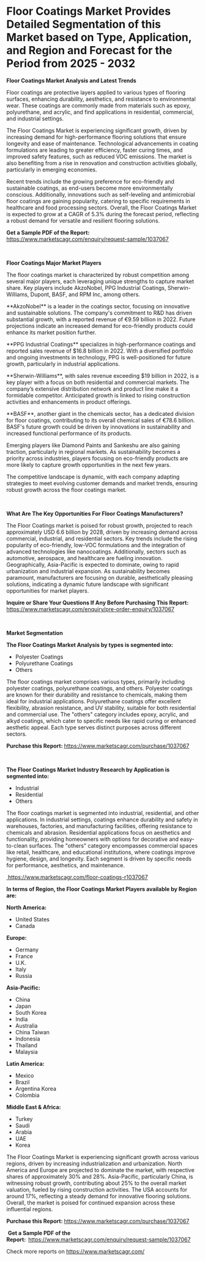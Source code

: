 <p><h1>Floor Coatings Market Provides Detailed Segmentation of this Market based on Type, Application, and Region and Forecast for the Period from 2025 - 2032</h1></p><p><strong>Floor Coatings Market Analysis and Latest Trends</strong></p>
<p><p>Floor coatings are protective layers applied to various types of flooring surfaces, enhancing durability, aesthetics, and resistance to environmental wear. These coatings are commonly made from materials such as epoxy, polyurethane, and acrylic, and find applications in residential, commercial, and industrial settings. </p><p>The Floor Coatings Market is experiencing significant growth, driven by increasing demand for high-performance flooring solutions that ensure longevity and ease of maintenance. Technological advancements in coating formulations are leading to greater efficiency, faster curing times, and improved safety features, such as reduced VOC emissions. The market is also benefiting from a rise in renovation and construction activities globally, particularly in emerging economies. </p><p>Recent trends include the growing preference for eco-friendly and sustainable coatings, as end-users become more environmentally conscious. Additionally, innovations such as self-leveling and antimicrobial floor coatings are gaining popularity, catering to specific requirements in healthcare and food processing sectors. Overall, the Floor Coatings Market is expected to grow at a CAGR of 5.3% during the forecast period, reflecting a robust demand for versatile and resilient flooring solutions.</p></p>
<p><strong>Get a Sample PDF of the Report:&nbsp;</strong> <a href="https://www.marketscagr.com/enquiry/request-sample/1037067?utm_campaign=2106&utm_medium=2&utm_source=Github&utm_content=ia&utm_term=01042025&utm_id=floor-coatings">https://www.marketscagr.com/enquiry/request-sample/1037067</a></p>
<p>&nbsp;</p>
<p><strong>Floor Coatings Major Market Players</strong></p>
<p><p>The floor coatings market is characterized by robust competition among several major players, each leveraging unique strengths to capture market share. Key players include AkzoNobel, PPG Industrial Coatings, Sherwin-Williams, Dupont, BASF, and RPM Inc, among others.</p><p>**AkzoNobel** is a leader in the coatings sector, focusing on innovative and sustainable solutions. The company's commitment to R&D has driven substantial growth, with a reported revenue of €9.59 billion in 2022. Future projections indicate an increased demand for eco-friendly products could enhance its market position further.</p><p>**PPG Industrial Coatings** specializes in high-performance coatings and reported sales revenue of $16.8 billion in 2022. With a diversified portfolio and ongoing investments in technology, PPG is well-positioned for future growth, particularly in industrial applications.</p><p>**Sherwin-Williams**, with sales revenue exceeding $19 billion in 2022, is a key player with a focus on both residential and commercial markets. The company’s extensive distribution network and product line make it a formidable competitor. Anticipated growth is linked to rising construction activities and enhancements in product offerings.</p><p>**BASF**, another giant in the chemicals sector, has a dedicated division for floor coatings, contributing to its overall chemical sales of €78.6 billion. BASF's future growth could be driven by innovations in sustainability and increased functional performance of its products.</p><p>Emerging players like Diamond Paints and Sankeshu are also gaining traction, particularly in regional markets. As sustainability becomes a priority across industries, players focusing on eco-friendly products are more likely to capture growth opportunities in the next few years.</p><p>The competitive landscape is dynamic, with each company adapting strategies to meet evolving customer demands and market trends, ensuring robust growth across the floor coatings market.</p></p>
<p>&nbsp;</p>
<p><strong>What Are The Key Opportunities For Floor Coatings Manufacturers?</strong></p>
<p><p>The Floor Coatings market is poised for robust growth, projected to reach approximately USD 6.6 billion by 2028, driven by increasing demand across commercial, industrial, and residential sectors. Key trends include the rising popularity of eco-friendly, low-VOC formulations and the integration of advanced technologies like nanocoatings. Additionally, sectors such as automotive, aerospace, and healthcare are fueling innovation. Geographically, Asia-Pacific is expected to dominate, owing to rapid urbanization and industrial expansion. As sustainability becomes paramount, manufacturers are focusing on durable, aesthetically pleasing solutions, indicating a dynamic future landscape with significant opportunities for market players.</p></p>
<p><strong>Inquire or Share Your Questions If Any Before Purchasing This Report:</strong> <a href="https://www.marketscagr.com/enquiry/pre-order-enquiry/1037067?utm_campaign=2106&utm_medium=2&utm_source=Github&utm_content=ia&utm_term=01042025&utm_id=floor-coatings">https://www.marketscagr.com/enquiry/pre-order-enquiry/1037067</a></p>
<p>&nbsp;</p>
<p><strong>Market Segmentation</strong></p>
<p><strong>The Floor Coatings Market Analysis by types is segmented into:</strong></p>
<p><ul><li>Polyester Coatings</li><li>Polyurethane Coatings</li><li>Others</li></ul></p>
<p><p>The floor coatings market comprises various types, primarily including polyester coatings, polyurethane coatings, and others. Polyester coatings are known for their durability and resistance to chemicals, making them ideal for industrial applications. Polyurethane coatings offer excellent flexibility, abrasion resistance, and UV stability, suitable for both residential and commercial use. The "others" category includes epoxy, acrylic, and alkyd coatings, which cater to specific needs like rapid curing or enhanced aesthetic appeal. Each type serves distinct purposes across different sectors.</p></p>
<p><strong>Purchase this Report:&nbsp;</strong><a href="https://www.marketscagr.com/purchase/1037067?utm_campaign=2106&utm_medium=2&utm_source=Github&utm_content=ia&utm_term=01042025&utm_id=floor-coatings">https://www.marketscagr.com/purchase/1037067</a></p>
<p>&nbsp;</p>
<p><strong>The Floor Coatings Market Industry Research by Application is segmented into:</strong></p>
<p><ul><li>Industrial</li><li>Residential</li><li>Others</li></ul></p>
<p><p>The floor coatings market is segmented into industrial, residential, and other applications. In industrial settings, coatings enhance durability and safety in warehouses, factories, and manufacturing facilities, offering resistance to chemicals and abrasion. Residential applications focus on aesthetics and functionality, providing homeowners with options for decorative and easy-to-clean surfaces. The "others" category encompasses commercial spaces like retail, healthcare, and educational institutions, where coatings improve hygiene, design, and longevity. Each segment is driven by specific needs for performance, aesthetics, and maintenance.</p></p>
<p><a href="https://www.marketscagr.com/floor-coatings-r1037067?utm_campaign=2106&utm_medium=2&utm_source=Github&utm_content=ia&utm_term=01042025&utm_id=floor-coatings">&nbsp;https://www.marketscagr.com/floor-coatings-r1037067</a></p>
<p><strong>In terms of Region, the Floor Coatings Market Players available by Region are:</strong></p>
<p>
    <p> <strong> North America: </strong>
        <ul>
            <li>United States</li>
            <li>Canada</li>
        </ul>
        </p> 
    <p> <strong> Europe: </strong>
        <ul>
            <li>Germany</li>
            <li>France</li>
            <li>U.K.</li>
            <li>Italy</li>
            <li>Russia</li>
        </ul>
        </p> 
    <p> <strong> Asia-Pacific: </strong>
        <ul>
            <li>China</li>
            <li>Japan</li>
            <li>South Korea</li>
            <li>India</li>
            <li>Australia</li>
            <li>China Taiwan</li>
            <li>Indonesia</li>
            <li>Thailand</li>
            <li>Malaysia</li>
        </ul>
        </p> 
    <p> <strong> Latin America: </strong>
        <ul>
            <li>Mexico</li>
            <li>Brazil</li>
            <li>Argentina Korea</li>
            <li>Colombia</li>
        </ul>
        </p> 
    <p> <strong> Middle East & Africa: </strong>
        <ul>
            <li>Turkey</li>
            <li>Saudi</li>
            <li>Arabia</li>
            <li>UAE</li>
            <li>Korea</li>
        </ul>
    </p>
    </p>
<p><p>The Floor Coatings Market is experiencing significant growth across various regions, driven by increasing industrialization and urbanization. North America and Europe are projected to dominate the market, with respective shares of approximately 30% and 28%. Asia-Pacific, particularly China, is witnessing robust growth, contributing about 25% to the overall market valuation, fueled by rising construction activities. The USA accounts for around 17%, reflecting a steady demand for innovative flooring solutions. Overall, the market is poised for continued expansion across these influential regions.</p></p>
<p><strong>Purchase this Report: </strong><a href="https://www.marketscagr.com/purchase/1037067?utm_campaign=2106&utm_medium=2&utm_source=Github&utm_content=ia&utm_term=01042025&utm_id=floor-coatings">https://www.marketscagr.com/purchase/1037067</a></p>
<p>&nbsp;<strong>Get a Sample PDF of the Report:&nbsp;&nbsp;</strong><a href="https://www.marketscagr.com/enquiry/request-sample/1037067?utm_campaign=2106&utm_medium=2&utm_source=Github&utm_content=ia&utm_term=01042025&utm_id=floor-coatings">https://www.marketscagr.com/enquiry/request-sample/1037067</a></p>
<p><strong></strong></p>
<p>Check more reports on <a href="https://www.marketscagr.com/?utm_campaign=2106&utm_medium=2&utm_source=Github&utm_content=ia&utm_term=01042025&utm_id=floor-coatings">https://www.marketscagr.com/</a></p>